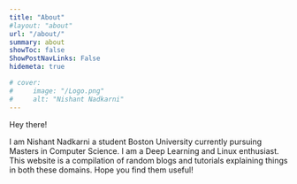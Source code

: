 ```yaml
---
title: "About"
#layout: "about"
url: "/about/"
summary: about
showToc: false
ShowPostNavLinks: False
hidemeta: true

# cover:
#     image: "/Logo.png"
#     alt: "Nishant Nadkarni"
---
```

Hey there!

I am Nishant Nadkarni a student Boston University currently pursuing Masters in Computer Science. I am a Deep Learning and Linux enthusiast. This website is a compilation of random blogs and tutorials explaining things in both these domains. Hope you find them useful!
